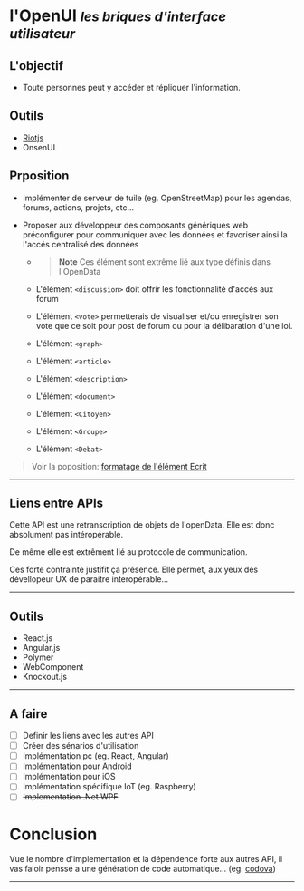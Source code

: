 
l'OpenUI
<small>*les briques d'interface utilisateur*</small>
===

## L'objectif

- Toute personnes peut y accéder et répliquer l'information.

## Outils

- [Riotjs](http://riotjs.com/fr/)
- OnsenUI

## Prposition

- Implémenter de serveur de tuile (eg. OpenStreetMap) pour les agendas, forums, actions, projets, etc...

- Proposer aux développeur des composants génériques web
préconfigurer pour communiquer avec les données et favoriser
ainsi la l'accés centralisé des données

  - > **Note** Ces élément sont extrême lié aux type définis dans l'OpenData

  - L'élément `<discussion>` doit offrir les fonctionnalité
 d'accés aux forum

  - L'élément `<vote>` permetterais de visualiser et/ou
  enregistrer son vote que ce soit pour post de forum ou
  pour la délibaration d'une loi.

  - L'élément `<graph>`

  - L'élément `<article>`

  - L'élément `<description>`

  - L'élément `<document>`

  - L'élément `<Citoyen>`

  - L'élément `<Groupe>`

  - L'élément `<Debat>`




> Voir la poposition: [formatage de l'élément Ecrit](OpenUI-Ecrit.md)

---

## Liens entre APIs

Cette API est une retranscription de objets de l'openData.
Elle est donc absolument pas intéropérable.

De même elle est extrêment lié au protocole de communication.

Ces forte contrainte justifit ça présence. Elle permet, aux yeux
des dévellopeur UX de paraitre interopérable...

---

## Outils

- React.js
- Angular.js
- Polymer
- WebComponent
- Knockout.js

---

## A faire

- [ ] Definir les liens avec les autres API
- [ ] Créer des sénarios d'utilisation
- [ ] Implémentation pc (eg. React, Angular)
- [ ] Implémentation pour Android
- [ ] Implémentation pour iOS
- [ ] Implémentation spécifique IoT (eg. Raspberry)
- [ ] ~~Implementation .Net WPF~~

# Conclusion

Vue le nombre d'implementation et la dépendence forte
aux autres API, il vas faloir penssé a une génération
de code automatique...
(eg. [codova](http://cordova.apache.org/))

---